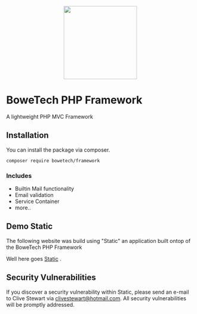 <p align="center">
<a href="https://bowetech.com" target="_blank">
<img src="https://bowetech.com/img/bowetech-logo.png" width="196">

</a></p>



# BoweTech PHP Framework 
A lightweight PHP MVC Framework


## Installation
You can install the package via composer.
```
composer require bowetech/framework
```
### Includes
-  Builtin Mail functionality
-  Email validation
-  Service Container
-  more..

## Demo Static
The following website was build using "Static" an application built ontop of the BoweTech PHP Framework

Well here goes [Static](https://static.bowetech.com)  .


## Security Vulnerabilities

If you discover a security vulnerability within Static, please send an e-mail to Clive Stewart via [clivestewart@hotmail.com](mailto:clivestewart@hotmail.com). All security vulnerabilities will be promptly addressed. 